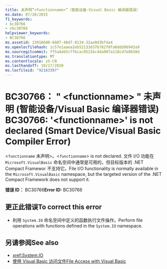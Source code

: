 ```yaml
---
title: 未声明“<functionname>”（智能设备-Visual Basic 编译器错误）
ms.date: 07/20/2015
f1_keywords:
- bc30766
- vbc30766
helpviewer_keywords:
- BC30766
ms.assetid: 13918600-6087-40d7-8134-32aa9d3bfda4
ms.openlocfilehash: 1c57e1aaea2eb52133d37b782f8fa0ddd96943a9
ms.sourcegitcommit: ff5a4eb5cffbcac9521bc44a907a118cd7e8638d
ms.translationtype: MT
ms.contentlocale: zh-CN
ms.lasthandoff: 10/17/2020
ms.locfileid: "92163397"
---
```

# <a name="bc30766-functionname-is-not-declared-smart-devicevisual-basic-compiler-error"></a><span data-ttu-id="76712-102">BC30766： " \<functionname> " 未声明 (智能设备/Visual Basic 编译器错误) </span><span class="sxs-lookup"><span data-stu-id="76712-102">BC30766: '\<functionname>' is not declared (Smart Device/Visual Basic Compiler Error)</span></span>

<span data-ttu-id="76712-103"><`functionname` 未声明>。</span><span class="sxs-lookup"><span data-stu-id="76712-103"><`functionname`> is not declared.</span></span> <span data-ttu-id="76712-104">文件 I/O 功能在 `Microsoft.VisualBasic` 命名空间中通常是可用的，但目标版本的 .NET Compact Framewor 不支持它。</span><span class="sxs-lookup"><span data-stu-id="76712-104">File I/O functionality is normally available in the `Microsoft.VisualBasic` namespace, but the targeted version of the .NET Compact Framework does not support it.</span></span>

 <span data-ttu-id="76712-105">**错误 ID：** BC30766</span><span class="sxs-lookup"><span data-stu-id="76712-105">**Error ID:** BC30766</span></span>

## <a name="to-correct-this-error"></a><span data-ttu-id="76712-106">更正此错误</span><span class="sxs-lookup"><span data-stu-id="76712-106">To correct this error</span></span>

- <span data-ttu-id="76712-107">利用 `System.IO` 命名空间中定义的函数执行文件操作。</span><span class="sxs-lookup"><span data-stu-id="76712-107">Perform file operations with functions defined in the `System.IO` namespace.</span></span>

## <a name="see-also"></a><span data-ttu-id="76712-108">另请参阅</span><span class="sxs-lookup"><span data-stu-id="76712-108">See also</span></span>

- <xref:System.IO>
- [<span data-ttu-id="76712-109">使用 Visual Basic 访问文件</span><span class="sxs-lookup"><span data-stu-id="76712-109">File Access with Visual Basic</span></span>](../../developing-apps/programming/drives-directories-files/file-access.md)

